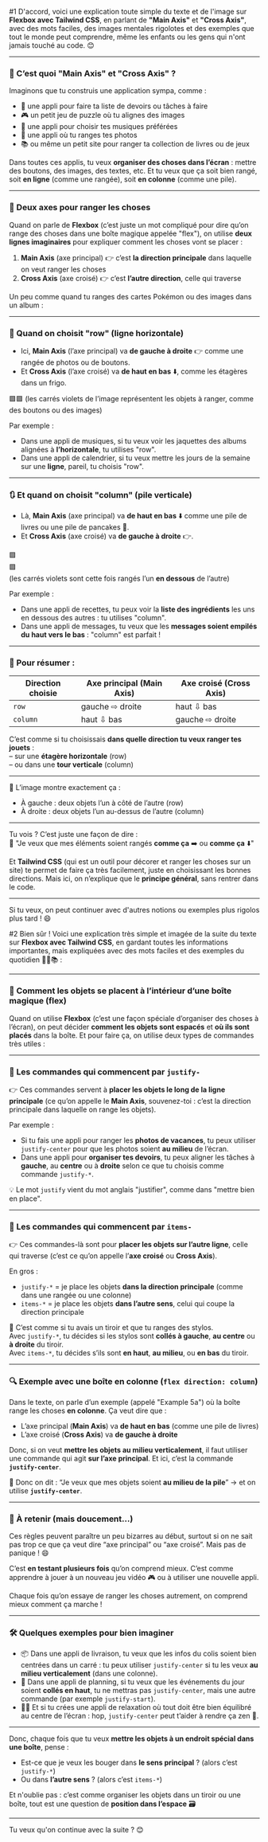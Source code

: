 
#1
D'accord, voici une explication toute simple du texte et de l'image sur **Flexbox avec Tailwind CSS**, en parlant de **"Main Axis"** et **"Cross Axis"**, avec des mots faciles, des images mentales rigolotes et des exemples que tout le monde peut comprendre, même les enfants ou les gens qui n'ont jamais touché au code. 😊

---

### 🧠 C’est quoi "Main Axis" et "Cross Axis" ?

Imaginons que tu construis une application sympa, comme :

- 📝 une appli pour faire ta liste de devoirs ou tâches à faire
- 🎮 un petit jeu de puzzle où tu alignes des images
- 🎵 une appli pour choisir tes musiques préférées
- 📸 une appli où tu ranges tes photos
- 📚 ou même un petit site pour ranger ta collection de livres ou de jeux

Dans toutes ces applis, tu veux **organiser des choses dans l’écran** : mettre des boutons, des images, des textes, etc. Et tu veux que ça soit bien rangé, soit **en ligne** (comme une rangée), soit **en colonne** (comme une pile).

---

### 🧭 Deux axes pour ranger les choses

Quand on parle de **Flexbox** (c’est juste un mot compliqué pour dire qu’on range des choses dans une boîte magique appelée "flex"), on utilise **deux lignes imaginaires** pour expliquer comment les choses vont se placer :

1. **Main Axis** (axe principal) 👉 c’est **la direction principale** dans laquelle on veut ranger les choses
2. **Cross Axis** (axe croisé) 👉 c’est **l’autre direction**, celle qui traverse

Un peu comme quand tu ranges des cartes Pokémon ou des images dans un album :

---

### 🔄 Quand on choisit "row" (ligne horizontale)

- Ici, **Main Axis** (l’axe principal) va **de gauche à droite** 👉 comme une rangée de photos ou de boutons.
- Et **Cross Axis** (l’axe croisé) va **de haut en bas** ⬇️, comme les étagères dans un frigo.

🟪🟪 (les carrés violets de l’image représentent les objets à ranger, comme des boutons ou des images)

Par exemple :
- Dans une appli de musiques, si tu veux voir les jaquettes des albums alignées à **l’horizontale**, tu utilises "row".
- Dans une appli de calendrier, si tu veux mettre les jours de la semaine sur une **ligne**, pareil, tu choisis "row".

---

### 🔃 Et quand on choisit "column" (pile verticale)

- Là, **Main Axis** (axe principal) va **de haut en bas** ⬇️ comme une pile de livres ou une pile de pancakes 🥞.
- Et **Cross Axis** (axe croisé) va **de gauche à droite** 👉.

🟪  
🟪  
(les carrés violets sont cette fois rangés l’un **en dessous** de l’autre)

Par exemple :
- Dans une appli de recettes, tu peux voir la **liste des ingrédients** les uns en dessous des autres : tu utilises "column".
- Dans une appli de messages, tu veux que les **messages soient empilés du haut vers le bas** : "column" est parfait !

---

### 📌 Pour résumer :

| Direction choisie | Axe principal (Main Axis) | Axe croisé (Cross Axis) |
|-------------------|---------------------------|--------------------------|
| `row`             | gauche ⇨ droite           | haut ⇩ bas               |
| `column`          | haut ⇩ bas                | gauche ⇨ droite          |

C’est comme si tu choisissais **dans quelle direction tu veux ranger tes jouets** :  
– sur une **étagère horizontale** (row)  
– ou dans une **tour verticale** (column)

---

🧩 L’image montre exactement ça :
- À gauche : deux objets l’un à côté de l’autre (row)
- À droite : deux objets l’un au-dessus de l’autre (column)

---

Tu vois ? C’est juste une façon de dire :  
🧱 "Je veux que mes éléments soient rangés **comme ça** ➡️ ou **comme ça** ⬇️"

Et **Tailwind CSS** (qui est un outil pour décorer et ranger les choses sur un site) te permet de faire ça très facilement, juste en choisissant les bonnes directions. Mais ici, on n’explique que le **principe général**, sans rentrer dans le code.

---

Si tu veux, on peut continuer avec d'autres notions ou exemples plus rigolos plus tard ! 😄



#2
Bien sûr ! Voici une explication très simple et imagée de la suite du texte sur **Flexbox avec Tailwind CSS**, en gardant toutes les informations importantes, mais expliquées avec des mots faciles et des exemples du quotidien 🧸📱📚 :

---

### 🧲 Comment les objets se placent à l’intérieur d’une boîte magique (flex)

Quand on utilise **Flexbox** (c’est une façon spéciale d’organiser des choses à l’écran), on peut décider **comment les objets sont espacés** et **où ils sont placés** dans la boîte. Et pour faire ça, on utilise deux types de commandes très utiles :

---

### 🎯 Les commandes qui commencent par `justify-`

👉 Ces commandes servent à **placer les objets le long de la ligne principale** (ce qu’on appelle le **Main Axis**, souvenez-toi : c’est la direction principale dans laquelle on range les objets).

Par exemple :
- Si tu fais une appli pour ranger les **photos de vacances**, tu peux utiliser `justify-center` pour que les photos soient **au milieu** de l’écran.
- Dans une appli pour **organiser tes devoirs**, tu peux aligner les tâches à **gauche**, au **centre** ou à **droite** selon ce que tu choisis comme commande `justify-*`.

💡 Le mot `justify` vient du mot anglais "justifier", comme dans "mettre bien en place".

---

### 📏 Les commandes qui commencent par `items-`

👉 Ces commandes-là sont pour **placer les objets sur l’autre ligne**, celle qui traverse (c’est ce qu’on appelle l’**axe croisé** ou **Cross Axis**).

En gros :
- `justify-*` = je place les objets **dans la direction principale** (comme dans une rangée ou une colonne)
- `items-*` = je place les objets **dans l’autre sens**, celui qui coupe la direction principale

🧠 C’est comme si tu avais un tiroir et que tu ranges des stylos.  
Avec `justify-*`, tu décides si les stylos sont **collés à gauche**, **au centre** ou **à droite** du tiroir.  
Avec `items-*`, tu décides s’ils sont **en haut**, **au milieu**, ou **en bas** du tiroir.

---

### 🔍 Exemple avec une boîte en colonne (`flex direction: column`)

Dans le texte, on parle d’un exemple (appelé "Example 5a") où la boîte range les choses **en colonne**. Ça veut dire que :

- L’axe principal (**Main Axis**) va **de haut en bas** (comme une pile de livres)
- L’axe croisé (**Cross Axis**) va **de gauche à droite**

Donc, si on veut **mettre les objets au milieu verticalement**, il faut utiliser une commande qui agit **sur l’axe principal**. Et ici, c’est la commande **`justify-center`**.

🧩 Donc on dit : “Je veux que mes objets soient **au milieu de la pile**” → et on utilise **`justify-center`**.

---

### 🧠 À retenir (mais doucement…)

Ces règles peuvent paraître un peu bizarres au début, surtout si on ne sait pas trop ce que ça veut dire “axe principal” ou “axe croisé”. Mais pas de panique ! 😄

C’est **en testant plusieurs fois** qu’on comprend mieux. C’est comme apprendre à jouer à un nouveau jeu vidéo 🎮 ou à utiliser une nouvelle appli.

Chaque fois qu’on essaye de ranger les choses autrement, on comprend mieux comment ça marche !

---

### 🛠️ Quelques exemples pour bien imaginer

- 📦 Dans une appli de livraison, tu veux que les infos du colis soient bien centrées dans un carré : tu peux utiliser `justify-center` si tu les veux **au milieu verticalement** (dans une colonne).
- 📅 Dans une appli de planning, si tu veux que les événements du jour soient **collés en haut**, tu ne mettras pas `justify-center`, mais une autre commande (par exemple `justify-start`).
- 🧘‍♀️ Et si tu crées une appli de relaxation où tout doit être bien équilibré au centre de l’écran : hop, `justify-center` peut t’aider à rendre ça zen 🧘.

---

Donc, chaque fois que tu veux **mettre les objets à un endroit spécial dans une boîte**, pense :

- Est-ce que je veux les bouger dans **le sens principal** ? (alors c’est `justify-*`)
- Ou dans **l’autre sens** ? (alors c’est `items-*`)

Et n'oublie pas : c’est comme organiser les objets dans un tiroir ou une boîte, tout est une question de **position dans l’espace** 🗃️

---

Tu veux qu'on continue avec la suite ? 😊